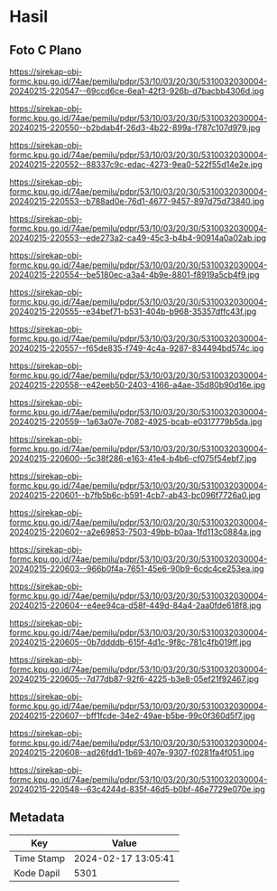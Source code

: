# Hasil

## Foto C Plano

https://sirekap-obj-formc.kpu.go.id/74ae/pemilu/pdpr/53/10/03/20/30/5310032030004-20240215-220547--69ccd6ce-6ea1-42f3-926b-d7bacbb4306d.jpg

https://sirekap-obj-formc.kpu.go.id/74ae/pemilu/pdpr/53/10/03/20/30/5310032030004-20240215-220550--b2bdab4f-26d3-4b22-899a-f787c107d979.jpg

https://sirekap-obj-formc.kpu.go.id/74ae/pemilu/pdpr/53/10/03/20/30/5310032030004-20240215-220552--88337c9c-edac-4273-9ea0-522f55d14e2e.jpg

https://sirekap-obj-formc.kpu.go.id/74ae/pemilu/pdpr/53/10/03/20/30/5310032030004-20240215-220553--b788ad0e-76d1-4677-9457-897d75d73840.jpg

https://sirekap-obj-formc.kpu.go.id/74ae/pemilu/pdpr/53/10/03/20/30/5310032030004-20240215-220553--ede273a2-ca49-45c3-b4b4-90914a0a02ab.jpg

https://sirekap-obj-formc.kpu.go.id/74ae/pemilu/pdpr/53/10/03/20/30/5310032030004-20240215-220554--be5180ec-a3a4-4b9e-8801-f8919a5cb4f9.jpg

https://sirekap-obj-formc.kpu.go.id/74ae/pemilu/pdpr/53/10/03/20/30/5310032030004-20240215-220555--e34bef71-b531-404b-b968-35357dffc43f.jpg

https://sirekap-obj-formc.kpu.go.id/74ae/pemilu/pdpr/53/10/03/20/30/5310032030004-20240215-220557--f65de835-f749-4c4a-9287-834494bd574c.jpg

https://sirekap-obj-formc.kpu.go.id/74ae/pemilu/pdpr/53/10/03/20/30/5310032030004-20240215-220558--e42eeb50-2403-4166-a4ae-35d80b90d16e.jpg

https://sirekap-obj-formc.kpu.go.id/74ae/pemilu/pdpr/53/10/03/20/30/5310032030004-20240215-220559--1a63a07e-7082-4925-bcab-e0317779b5da.jpg

https://sirekap-obj-formc.kpu.go.id/74ae/pemilu/pdpr/53/10/03/20/30/5310032030004-20240215-220600--5c38f286-e163-41e4-b4b6-cf075f54ebf7.jpg

https://sirekap-obj-formc.kpu.go.id/74ae/pemilu/pdpr/53/10/03/20/30/5310032030004-20240215-220601--b7fb5b6c-b591-4cb7-ab43-bc096f7726a0.jpg

https://sirekap-obj-formc.kpu.go.id/74ae/pemilu/pdpr/53/10/03/20/30/5310032030004-20240215-220602--a2e69853-7503-49bb-b0aa-1fd113c0884a.jpg

https://sirekap-obj-formc.kpu.go.id/74ae/pemilu/pdpr/53/10/03/20/30/5310032030004-20240215-220603--966b0f4a-7651-45e6-90b9-6cdc4ce253ea.jpg

https://sirekap-obj-formc.kpu.go.id/74ae/pemilu/pdpr/53/10/03/20/30/5310032030004-20240215-220604--e4ee94ca-d58f-449d-84a4-2aa0fde618f8.jpg

https://sirekap-obj-formc.kpu.go.id/74ae/pemilu/pdpr/53/10/03/20/30/5310032030004-20240215-220605--0b7ddddb-615f-4d1c-9f8c-781c4fb019ff.jpg

https://sirekap-obj-formc.kpu.go.id/74ae/pemilu/pdpr/53/10/03/20/30/5310032030004-20240215-220605--7d77db87-92f6-4225-b3e8-05ef21f92467.jpg

https://sirekap-obj-formc.kpu.go.id/74ae/pemilu/pdpr/53/10/03/20/30/5310032030004-20240215-220607--bff1fcde-34e2-49ae-b5be-99c0f360d5f7.jpg

https://sirekap-obj-formc.kpu.go.id/74ae/pemilu/pdpr/53/10/03/20/30/5310032030004-20240215-220608--ad26fdd1-1b69-407e-9307-f0281fa4f051.jpg

https://sirekap-obj-formc.kpu.go.id/74ae/pemilu/pdpr/53/10/03/20/30/5310032030004-20240215-220548--63c4244d-835f-46d5-b0bf-46e7729e070e.jpg


## Metadata

| Key        | Value               |
| ---------- | ------------------- |
| Time Stamp | 2024-02-17 13:05:41 |
| Kode Dapil | 5301                |



